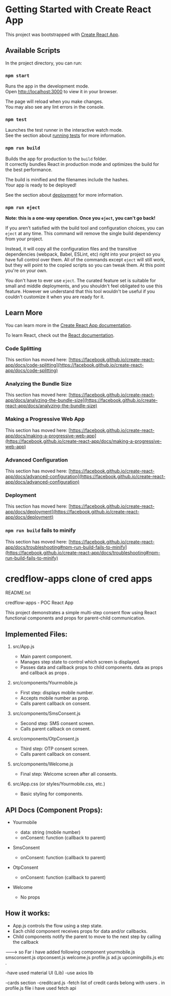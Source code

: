 # Getting Started with Create React App

This project was bootstrapped with [Create React App](https://github.com/facebook/create-react-app).

## Available Scripts

In the project directory, you can run:

### `npm start`

Runs the app in the development mode.\
Open [http://localhost:3000](http://localhost:3000) to view it in your browser.

The page will reload when you make changes.\
You may also see any lint errors in the console.

### `npm test`

Launches the test runner in the interactive watch mode.\
See the section about [running tests](https://facebook.github.io/create-react-app/docs/running-tests) for more information.

### `npm run build`

Builds the app for production to the `build` folder.\
It correctly bundles React in production mode and optimizes the build for the best performance.

The build is minified and the filenames include the hashes.\
Your app is ready to be deployed!

See the section about [deployment](https://facebook.github.io/create-react-app/docs/deployment) for more information.

### `npm run eject`

**Note: this is a one-way operation. Once you `eject`, you can't go back!**

If you aren't satisfied with the build tool and configuration choices, you can `eject` at any time. This command will remove the single build dependency from your project.

Instead, it will copy all the configuration files and the transitive dependencies (webpack, Babel, ESLint, etc) right into your project so you have full control over them. All of the commands except `eject` will still work, but they will point to the copied scripts so you can tweak them. At this point you're on your own.

You don't have to ever use `eject`. The curated feature set is suitable for small and middle deployments, and you shouldn't feel obligated to use this feature. However we understand that this tool wouldn't be useful if you couldn't customize it when you are ready for it.

## Learn More

You can learn more in the [Create React App documentation](https://facebook.github.io/create-react-app/docs/getting-started).

To learn React, check out the [React documentation](https://reactjs.org/).

### Code Splitting

This section has moved here: [https://facebook.github.io/create-react-app/docs/code-splitting](https://facebook.github.io/create-react-app/docs/code-splitting)

### Analyzing the Bundle Size

This section has moved here: [https://facebook.github.io/create-react-app/docs/analyzing-the-bundle-size](https://facebook.github.io/create-react-app/docs/analyzing-the-bundle-size)

### Making a Progressive Web App

This section has moved here: [https://facebook.github.io/create-react-app/docs/making-a-progressive-web-app](https://facebook.github.io/create-react-app/docs/making-a-progressive-web-app)

### Advanced Configuration

This section has moved here: [https://facebook.github.io/create-react-app/docs/advanced-configuration](https://facebook.github.io/create-react-app/docs/advanced-configuration)

### Deployment

This section has moved here: [https://facebook.github.io/create-react-app/docs/deployment](https://facebook.github.io/create-react-app/docs/deployment)

### `npm run build` fails to minify

This section has moved here: [https://facebook.github.io/create-react-app/docs/troubleshooting#npm-run-build-fails-to-minify](https://facebook.github.io/create-react-app/docs/troubleshooting#npm-run-build-fails-to-minify)


# credflow-apps clone of cred apps 

README.txt

credflow-apps - POC React App

This project demonstrates a simple multi-step consent flow using React functional components and props for parent-child communication.

Implemented Files:
------------------
1. src/App.js
   - Main parent component.
   - Manages step state to control which screen is displayed.
   - Passes data and callback props to child components.  data as props and callback as props .

2. src/components/Yourmobile.js
   - First step: displays mobile number.
   - Accepts mobile number as prop.
   - Calls parent callback on consent.

3. src/components/SmsConsent.js
   - Second step: SMS consent screen.
   - Calls parent callback on consent.

4. src/components/OtpConsent.js
   - Third step: OTP consent screen.
   - Calls parent callback on consent.

5. src/components/Welcome.js
   - Final step: Welcome screen after all consents.

6. src/App.css (or styles/Yourmobile.css, etc.)
   - Basic styling for components.

API Docs (Component Props):
---------------------------
- Yourmobile
  - data: string (mobile number)
  - onConsent: function (callback to parent)

- SmsConsent
  - onConsent: function (callback to parent)

- OtpConsent
  - onConsent: function (callback to parent)

- Welcome
  - No props

How it works:
-------------
- App.js controls the flow using a step state.
- Each child component receives props for data and/or callbacks.
- Child components notify the parent to move to the next step by calling the callback

--->
so Far i have added following component 
yourmobile.js
smsconsent.js
otpconsent.js
welcome.js
profile.js
ad.js
upcomingbills.js  etc .


-have used material UI (Lib)
-use axios lib 

-cards section -creditcard.js -fetch list of credit cards belong with users .
in profile.js file i have used fetch api 
